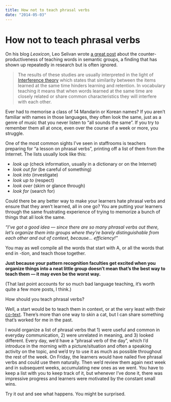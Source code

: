 ```yaml
---
title: How not to teach phrasal verbs
date: "2014-05-03"
---
```


# How not to teach phrasal verbs

On his blog _Leoxicon_, Leo Selivan wrote [a great post][leo] about the counter-productiveness of teaching words in semantic groups, a finding that has shown up repeatedly in research but is often ignored.

> The results of these studies are usually interpreted in the light of [Interference theory][interference] which states that similarity between the items learned at the same time hinders learning and retention. In vocabulary teaching it means that when words learned at the same time are closely related or share common characteristics they will interfere with each other.

Ever had to memorise a class of 14 Mandarin or Korean names? If you aren’t familiar with names in those languages, they often look the same, just as a genre of music that you never listen to “all sounds the same”. If you try to remember them all at once, even over the course of a week or more, you struggle.

One of the most common sights I’ve seen in staffrooms is teachers preparing for “a lesson on phrasal verbs”, printing off a list of them from the Internet. The lists usually look like this:

- _look up_ (check information, usually in a dictionary or on the Internet)
- _look out for_ (be careful of something)
- _look into_ (investigate)
- _look up to_ (respect)
- _look over_ (skim or glance through)
- _look for_ (search for)

Could there be any better way to make your learners hate phrasal verbs and ensure that they aren’t learned, all in one go? You are putting your learners through the same frustrating experience of trying to memorize a bunch of things that all look the same.

_“I’ve got a good idea — since there are so many phrasal verbs out there, let’s organize them into groups where they’re barely distinguishable from each other and out of context, because… efficiency!”_

You may as well compile all the words that start with A, or all the words that end in _-tion_, and teach those together.

**Just because your pattern recognition faculties get excited when you organize things into a neat little group doesn’t mean that’s the best way to teach them — it may even be the worst way.**

(That last point accounts for so much bad language teaching, it’s worth quite a few more posts, I think.)

How should you teach phrasal verbs?

Well, a start would be to teach them in context, or at the very least with their [co-text][cotext]. There’s more than one way to skin a cat, but I can share something that’s worked for me in the past.

I would organize a list of phrasal verbs that 1) were useful and common in everyday communication, 2) were unrelated in meaning, and 3) looked different. Every day, we’d have a “phrasal verb of the day”, which I’d introduce in the morning with a picture/situation and often a speaking activity on the topic, and we’d try to use it as much as possible throughout the rest of the week. On Friday, the learners would have nailed five phrasal verbs and could use them naturally. Then we’d review them again next week and in subsequent weeks, accumulating new ones as we went. You have to keep a list with you to keep track of it, but whenever I’ve done it, there was impressive progress and learners were motivated by the constant small wins.

Try it out and see what happens. You might be surprised.

[leo]: http://leoxicon.blogspot.co.il/2014/03/horizontal-alternatives-to-vertical.html
[interference]: http://en.wikipedia.org/wiki/Interference_theory#With_lists
[cotext]: http://leoxicon.blogspot.ca/2013/05/context-or-co-text.html
